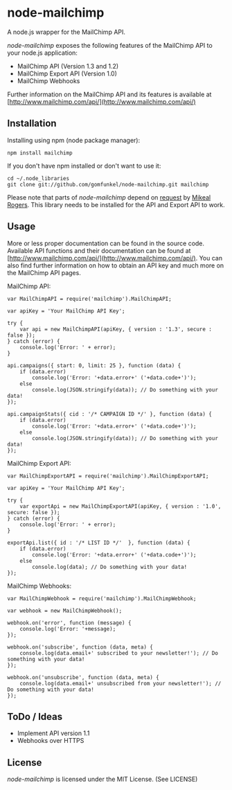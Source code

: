 node-mailchimp
==============

A node.js wrapper for the MailChimp API.

_node-mailchimp_ exposes the following features of the MailChimp API to your
node.js application:
 
 * MailChimp API (Version 1.3 and 1.2)
 * MailChimp Export API (Version 1.0)
 * MailChimp Webhooks 

Further information on the MailChimp API and its features is available at  
[http://www.mailchimp.com/api/](http://www.mailchimp.com/api/)

Installation
------------

Installing using npm (node package manager):

    npm install mailchimp
    
If you don't have npm installed or don't want to use it:

    cd ~/.node_libraries
    git clone git://github.com/gomfunkel/node-mailchimp.git mailchimp

Please note that parts of _node-mailchimp_ depend on 
[request](http://github.com/mikeal/node-utils/tree/master/request) by 
[Mikeal Rogers](http://github.com/mikeal). This library needs to be installed 
for the API and Export API to work.

Usage
-----

More or less proper documentation can be found in the source code. Available
API functions and their documentation can be found at 
[http://www.mailchimp.com/api/](http://www.mailchimp.com/api/). You can also
find further information on how to obtain an API key and much more on the 
MailChimp API pages.

MailChimp API:

    var MailChimpAPI = require('mailchimp').MailChimpAPI;
    
    var apiKey = 'Your MailChimp API Key';
    
    try { 
        var api = new MailChimpAPI(apiKey, { version : '1.3', secure : false });
    } catch (error) {
        console.log('Error: ' + error);
    }
    
    api.campaigns({ start: 0, limit: 25 }, function (data) {
        if (data.error)
            console.log('Error: '+data.error+' ('+data.code+')');
        else
            console.log(JSON.stringify(data)); // Do something with your data!
    });
    
    api.campaignStats({ cid : '/* CAMPAIGN ID */' }, function (data) {
        if (data.error)
            console.log('Error: '+data.error+' ('+data.code+')');
        else
            console.log(JSON.stringify(data)); // Do something with your data!
    });
    
MailChimp Export API:

    var MailChimpExportAPI = require('mailchimp').MailChimpExportAPI;
    
    var apiKey = 'Your MailChimp API Key';

    try { 
        var exportApi = new MailChimpExportAPI(apiKey, { version : '1.0', secure: false });
    } catch (error) {
        console.log('Error: ' + error);
    }

    exportApi.list({ id : '/* LIST ID */'  }, function (data) {
        if (data.error)
            console.log('Error: '+data.error+' ('+data.code+')');
        else
            console.log(data); // Do something with your data!
    });
    
MailChimp Webhooks:

    var MailChimpWebhook = require('mailchimp').MailChimpWebhook;
    
    var webhook = new MailChimpWebhook();
    
    webhook.on('error', function (message) {
        console.log('Error: '+message);
    });
    
    webhook.on('subscribe', function (data, meta) {
        console.log(data.email+' subscribed to your newsletter!'); // Do something with your data!
    });
    
    webhook.on('unsubscribe', function (data, meta) {
        console.log(data.email+' unsubscribed from your newsletter!'); // Do something with your data!
    });

ToDo / Ideas
------------

 * Implement API version 1.1
 * Webhooks over HTTPS
    
License
-------

_node-mailchimp_ is licensed under the MIT License. (See LICENSE) 